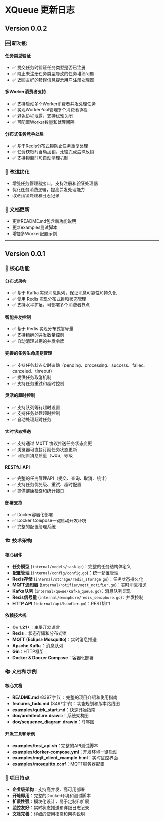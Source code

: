 # XQueue 更新日志

## Version 0.0.2

### 🆕 新功能

#### 任务类型验证
- ✅ 提交任务时验证任务类型是否已注册
- ✅ 防止未注册任务类型导致的任务堆积问题
- ✅ 返回友好的错误信息提示用户注册处理器

#### 多Worker消费者支持
- ✅ 支持启动多个Worker消费者并发处理任务
- ✅ 实现WorkerPool管理多个消费者协程
- ✅ 避免协程泄露，支持优雅关闭
- ✅ 可配置Worker数量和处理间隔

#### 分布式任务竞争处理
- ✅ 基于Redis分布式锁防止任务重复处理
- ✅ 任务获取时自动加锁，处理完成后释放锁
- ✅ 支持锁超时和自动清理机制

### 🔧 改进优化
- 增强任务管理器接口，支持注册和验证处理器
- 优化任务消费逻辑，提高并发处理能力
- 改进错误处理和日志记录

### 📝 文档更新
- 更新README.md包含新功能说明
- 更新examples测试脚本
- 增加多Worker配置示例

---

## Version 0.0.1

### 🌟 核心功能

#### 分布式架构
- ✅ 基于 Kafka 实现消息队列，保证消息可靠性和持久化
- ✅ 使用 Redis 实现分布式锁和状态管理
- ✅ 支持水平扩展，可部署多个消费者节点

#### 智能并发控制
- ✅ 基于 Redis 实现分布式信号量
- ✅ 支持精确的并发数量控制
- ✅ 自动清理过期的并发令牌

#### 完善的任务生命周期管理
- ✅ 支持任务状态实时追踪（pending、processing、success、failed、canceled、timeout）
- ✅ 提供任务取消机制
- ✅ 支持任务重试和超时控制

#### 灵活的超时控制
- ✅ 支持队列等待超时设置
- ✅ 支持任务处理超时控制
- ✅ 自动处理超时任务

#### 实时状态推送
- ✅ 支持通过 MQTT 协议推送任务状态变更
- ✅ 浏览器可直接订阅任务状态更新
- ✅ 可配置消息质量（QoS）等级

#### RESTful API
- ✅ 完整的任务管理API（提交、查询、取消、统计）
- ✅ 支持任务优先级、重试、超时配置
- ✅ 提供健康检查和统计接口

#### 部署支持
- ✅ Docker容器化部署
- ✅ Docker Compose一键启动开发环境
- ✅ 完整的配置管理系统

### 🏗️ 技术架构

#### 核心组件
- **任务模型** (`internal/models/task.go`)：完整的任务结构体定义
- **配置管理** (`internal/config/config.go`)：统一配置管理
- **Redis存储** (`internal/storage/redis_storage.go`)：任务状态持久化
- **MQTT通知器** (`internal/notifier/mqtt_notifier.go`)：实时消息推送
- **Kafka队列** (`internal/queue/kafka_queue.go`)：消息队列实现
- **Redis信号量** (`internal/semaphore/redis_semaphore.go`)：并发控制
- **HTTP API** (`internal/api/handler.go`)：REST接口

#### 依赖技术栈
- **Go 1.21+**：主要开发语言
- **Redis**：状态存储和分布式锁
- **MQTT (Eclipse Mosquitto)**：实时消息推送
- **Apache Kafka**：消息队列
- **Gin**：HTTP框架
- **Docker & Docker Compose**：容器化部署

### 📚 文档和示例

#### 核心文档
- **README.md** (8397字节)：完整的项目介绍和使用指南
- **features_todo.md** (3497字节)：功能规划和版本路线图
- **examples/quick_start.md**：快速开始指南
- **doc/architecture.drawio**：系统架构图
- **doc/sequence_diagram.drawio**：时序图

#### 开发工具和示例
- **examples/test_api.sh**：完整的API测试脚本
- **examples/docker-compose.yml**：开发环境一键启动
- **examples/mqtt_client_example.html**：实时监控界面
- **examples/mosquitto.conf**：MQTT服务器配置

### 🎯 项目特点
- **企业级架构**：支持高并发、高可用部署
- **开箱即用**：完整的Docker环境和测试脚本
- **扩展性强**：模块化设计，易于定制和扩展
- **监控友好**：实时状态推送和详细日志记录
- **文档完善**：详细的使用指南和架构说明


